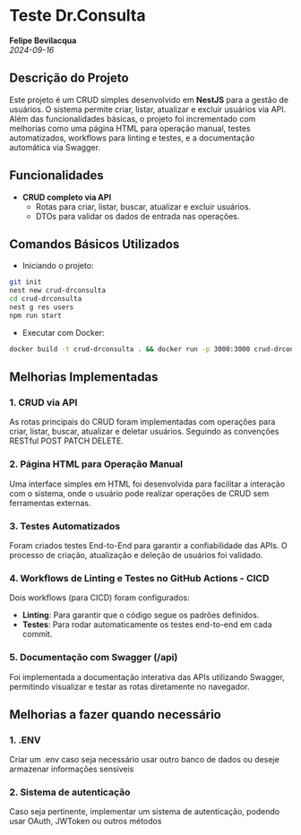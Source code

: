 # Teste Dr.Consulta
**Felipe Bevilacqua**  
*2024-09-16*

## Descrição do Projeto
Este projeto é um CRUD simples desenvolvido em **NestJS** para a gestão de usuários. O sistema permite criar, listar, atualizar e excluir usuários via API. Além das funcionalidades básicas, o projeto foi incrementado com melhorias como uma página HTML para operação manual, testes automatizados, workflows para linting e testes, e a documentação automática via Swagger.

## Funcionalidades

- **CRUD completo via API**
  - Rotas para criar, listar, buscar, atualizar e excluir usuários.
  - DTOs para validar os dados de entrada nas operações.
  

## Comandos Básicos Utilizados

- Iniciando o projeto:

```bash
git init
nest new crud-drconsulta
cd crud-drconsulta
nest g res users
npm run start
```

- Executar com Docker:

```bash
docker build -t crud-drconsulta . && docker run -p 3000:3000 crud-drconsulta
```

## Melhorias Implementadas

### 1. CRUD via API
As rotas principais do CRUD foram implementadas com operações para criar, listar, buscar, atualizar e deletar usuários.  Seguindo as convenções RESTful POST PATCH DELETE.

### 2. Página HTML para Operação Manual
Uma interface simples em HTML foi desenvolvida para facilitar a interação com o sistema, onde o usuário pode realizar operações de CRUD sem ferramentas externas.

### 3. Testes Automatizados
Foram criados testes End-to-End para garantir a confiabilidade das APIs. O processo de criação, atualização e deleção de usuários foi validado.

### 4. Workflows de Linting e Testes no GitHub Actions - CICD
Dois workflows (para CICD) foram configurados:
- **Linting**: Para garantir que o código segue os padrões definidos.
- **Testes**: Para rodar automaticamente os testes end-to-end em cada commit.

### 5. Documentação com Swagger (/api)
Foi implementada a documentação interativa das APIs utilizando Swagger, permitindo visualizar e testar as rotas diretamente no navegador.


## Melhorias a fazer quando necessário

### 1. .ENV
Criar um .env caso seja necessário usar outro banco de dados ou deseje armazenar informações sensíveis

### 2. Sistema de autenticação
Caso seja pertinente, implementar um sistema de autenticação, podendo usar OAuth, JWToken ou outros métodos